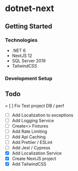 # dotnet-next

## Getting Started
### Technologies
- .NET 6
- NextJS 12
- SQL Server 2019
- TailwindCSS

### Development Setup

## Todo
= [ ] Fix Test project DB / perf
- [ ] Add Localization to exceptions
- [ ] Add Logging Service
- [ ] Create<> Fixtures
- [ ] Add Rate Limiting
- [ ] Add Api Caching
- [ ] Add Prettier / ESLint
- [ ] Add Jest / Cypress
- [x] Add Localization Service
- [x] Create NextJS project
- [x] Add TailwindCSS
